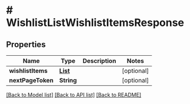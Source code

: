 # # WishlistListWishlistItemsResponse


## Properties 


Name | Type | Description | Notes
------------ | ------------- | ------------- | -------------
**wishlistItems**| [**List<WishlistWishlistItemResponse>**](WishlistWishlistItemResponse.md) |   | [optional]
**nextPageToken**| **String** |   | [optional]


[[Back to Model list]](../../README.md#models) [[Back to API list]](../../README.md#endpoints) [[Back to README]](../../README.md)

